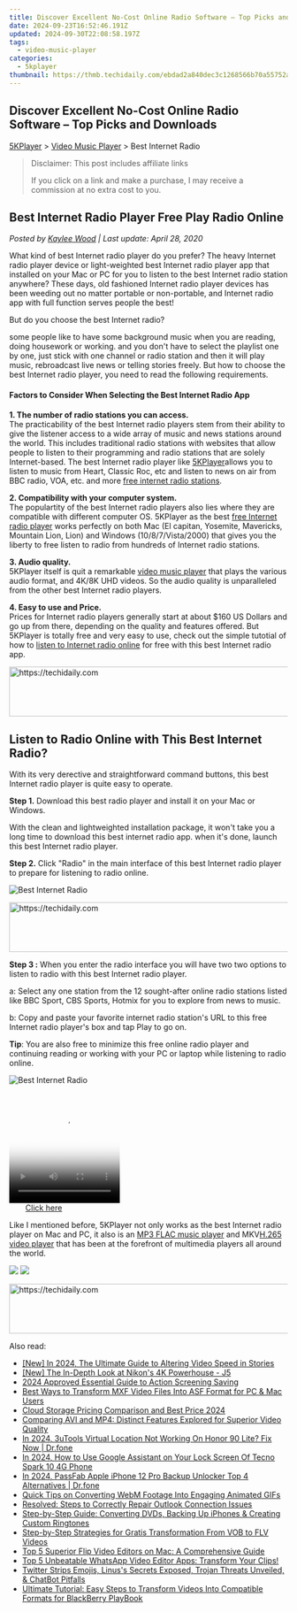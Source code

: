 ```yaml
---
title: Discover Excellent No-Cost Online Radio Software – Top Picks and Downloads
date: 2024-09-23T16:52:46.191Z
updated: 2024-09-30T22:08:58.197Z
tags:
  - video-music-player
categories:
  - 5kplayer
thumbnail: https://thmb.techidaily.com/ebdad2a840dec3c1268566b70a55752afebf362104fe97ee34bca7557147f02e.jpg
---
```


## Discover Excellent No-Cost Online Radio Software – Top Picks and Downloads

[5KPlayer](https://tools.techidaily.com/5kplayer/products/) \> [Video Music Player](https://tools.techidaily.com/5kplayer/video-music-player/) \> Best Internet Radio

>  Disclaimer: This post includes affiliate links
>
>  If you click on a link and make a purchase, I may receive a commission at no extra cost to you.
>

## Best Internet Radio Player Free Play Radio Online

 _Posted by [Kaylee Wood](https://www.quora.com/profile/Amanda-Hu-21) | Last update: April 28, 2020_

What kind of best Internet radio player do you prefer? The heavy Internet radio player device or light-weighted best Internet radio player app that installed on your Mac or PC for you to listen to the best Internet radio station anywhere? These days, old fashioned Internet radio player devices has been weeding out no matter portable or non-portable, and Internet radio app with full function serves people the best! 

But do you choose the best Internet radio? 

some people like to have some background music when you are reading, doing housework or working. and you don't have to select the playlist one by one, just stick with one channel or radio station and then it will play music, rebroadcast live news or telling stories freely. But how to choose the best Internet radio player, you need to read the following requirements. 

#### **Factors to Consider When Selecting the Best Internet Radio App**

**1\. The number of radio stations you can access.**  
 The practicability of the best Internet radio players stem from their ability to give the listener access to a wide array of music and news stations around the world. This includes traditional radio stations with websites that allow people to listen to their programming and radio stations that are solely Internet-based. The best Internet radio player like [5KPlayer](https://tools.techidaily.com/5kplayer/products/)allows you to listen to music from Heart, Classic Roc, etc and listen to news on air from BBC radio, VOA, etc. and more [free internet radio stations](https://tools.techidaily.com/5kplayer/video-music-player/). 

**2\. Compatibility with your computer system.**   
The populartity of the best Internet radio players also lies where they are compatible with different computer OS. 5KPlayer as the best [free Internet radio player](https://tools.techidaily.com/5kplayer/video-music-player/) works perfectly on both Mac (El capitan, Yosemite, Mavericks, Mountain Lion, Lion) and Windows (10/8/7/Vista/2000) that gives you the liberty to free listen to radio from hundreds of Internet radio stations. 

**3\. Audio quality.**  
5KPlayer itself is quit a remarkable [video music player](https://tools.techidaily.com/5kplayer/video-music-player/) that plays the various audio format, and 4K/8K UHD videos. So the audio quality is unparalleled from the other best Internet radio players. 

**4\. Easy to use and Price.**  
 Prices for Internet radio players generally start at about $160 US Dollars and go up from there, depending on the quality and features offered. But 5KPlayer is totally free and very easy to use, check out the simple tutotial of how to [listen to Internet radio online](https://tools.techidaily.com/5kplayer/video-music-player/) for free with this best Internet radio app. 

<!-- affiliate ads begin -->
<a href="https://appsumo.8odi.net/c/5597632/2082539/7443" target="_top" id="2082539">
  <img src="//a.impactradius-go.com/display-ad/7443-2082539" border="0" alt="https://techidaily.com" width="728" height="90"/>
</a>
<img height="0" width="0" src="https://appsumo.8odi.net/i/5597632/2082539/7443" style="position:absolute;visibility:hidden;" border="0" />
<!-- affiliate ads end -->

## Listen to Radio Online with This Best Internet Radio?

With its very derective and straightforward command buttons, this best Internet radio player is quite easy to operate. 

**Step 1.** Download this best radio player and install it on your Mac or Windows.

With the clean and lightweighted installation package, it won't take you a long time to download this best internet radio app. when it's done, launch this best Internet radio player.

**Step 2.** Click "Radio" in the main interface of this best Internet radio player to prepare for listening to radio online.

![Best Internet Radio](https://www.5kplayer.com/video-music-player/img/5k-radio-xsy-031701.jpg) 

<!-- affiliate ads begin -->
<a href="https://ephamedtechinc.pxf.io/c/5597632/2137222/26400" target="_top" id="2137222">
  <img src="//a.impactradius-go.com/display-ad/26400-2137222" border="0" alt="https://techidaily.com" width="728" height="90"/>
</a>
<img height="0" width="0" src="https://ephamedtechinc.pxf.io/i/5597632/2137222/26400" style="position:absolute;visibility:hidden;" border="0" />
<!-- affiliate ads end -->

**Step 3 :** When you enter the radio interface you will have two two options to listen to radio with this best Internet radio player. 

a: Select any one station from the 12 sought-after online radio stations listed like BBC Sport, CBS Sports, Hotmix for you to explore from news to music.

b: Copy and paste your favorite internet radio station's URL to this free Internet radio player's box and tap Play to go on.

**Tip**: You are also free to minimize this free online radio player and continuing reading or working with your PC or laptop while listening to radio online.

![Best Internet Radio](https://www.5kplayer.com/video-music-player/img/5k-radio-xsy-031702.jpg) 

<!-- affiliate ads begin -->
<span id="1328683">
					<video width="200" height="200" style="cursor:pointer"
           poster="//a.impactradius-go.com/display-clicktoplayimage/1328683.png"
           onclick="if(!this.playClicked){this.play();this.setAttribute('controls',true);this.playClicked=true;}">
	   <source src="//a.impactradius-go.com/display-ad/15852-1328683">
	   <img src="//a.impactradius-go.com/display-clicktoplayimage/1328683.png" style="border: none; height: 100%; width: 100%; object-fit: contain">
	</video>
	<div style="width:125px;text-align:center"><a href="javascript:window.open(decodeURIComponent('https%3A%2F%2Fthefitville.pxf.io%2Fc%2F5597632%2F1328683%2F15852'), '_blank');void(0);">Click here</a></div>
</span>
<img height="0" width="0" src="https://imp.pxf.io/i/5597632/1328683/15852" style="position:absolute;visibility:hidden;" border="0" />
<!-- affiliate ads end -->

Like I mentioned before, 5KPlayer not only works as the best Internet radio player on Mac and PC, it also is an [MP3 FLAC music player](https://tools.techidaily.com/5kplayer/video-music-player/) and MKV[H.265 video player](https://tools.techidaily.com/5kplayer/video-music-player/) that has been at the forefront of multimedia players all around the world. 

[![](https://www.5kplayer.com/video-music-player/../button/freedownwhitewin.png)](https://tools.techidaily.com/5kplayer/products/) [![](https://www.5kplayer.com/video-music-player/../button/freedownbackmac.png)](https://tools.techidaily.com/5kplayer/products/)

<!-- affiliate ads begin -->
<a href="https://aligracehair.sjv.io/c/5597632/2135419/19272" target="_top" id="2135419">
  <img src="//a.impactradius-go.com/display-ad/19272-2135419" border="0" alt="https://techidaily.com" width="728" height="90"/>
</a>
<img height="0" width="0" src="https://aligracehair.sjv.io/i/5597632/2135419/19272" style="position:absolute;visibility:hidden;" border="0" />
<!-- affiliate ads end -->

<ins class="adsbygoogle"
     style="display:block"
     data-ad-format="autorelaxed"
     data-ad-client="ca-pub-7571918770474297"
     data-ad-slot="1223367746"></ins>

<ins class="adsbygoogle"
     style="display:block"
     data-ad-client="ca-pub-7571918770474297"
     data-ad-slot="8358498916"
     data-ad-format="auto"
     data-full-width-responsive="true"></ins>

<span class="atpl-alsoreadstyle">Also read:</span>
<div><ul>
<li><a href="https://fox-info.techidaily.com/new-in-2024-the-ultimate-guide-to-altering-video-speed-in-stories/"><u>[New] In 2024, The Ultimate Guide to Altering Video Speed in Stories</u></a></li>
<li><a href="https://fox-links.techidaily.com/new-the-in-depth-look-at-nikons-4k-powerhouse-j5/"><u>[New] The In-Depth Look at Nikon's 4K Powerhouse - J5</u></a></li>
<li><a href="https://screen-video-capture.techidaily.com/2024-approved-essential-guide-to-action-screening-saving/"><u>2024 Approved Essential Guide to Action Screening Saving</u></a></li>
<li><a href="https://media-tips.techidaily.com/best-ways-to-transform-mxf-video-files-into-asf-format-for-pc-and-mac-users/"><u>Best Ways to Transform MXF Video Files Into ASF Format for PC & Mac Users</u></a></li>
<li><a href="https://extra-information.techidaily.com/cloud-storage-pricing-comparison-and-best-price-2024/"><u>Cloud Storage Pricing Comparison and Best Price 2024</u></a></li>
<li><a href="https://media-tips.techidaily.com/comparing-avi-and-mp4-distinct-features-explored-for-superior-video-quality/"><u>Comparing AVI and MP4: Distinct Features Explored for Superior Video Quality</u></a></li>
<li><a href="https://fake-location.techidaily.com/in-2024-3utools-virtual-location-not-working-on-honor-90-lite-fix-now-drfone-by-drfone-virtual-android/"><u>In 2024, 3uTools Virtual Location Not Working On Honor 90 Lite? Fix Now | Dr.fone</u></a></li>
<li><a href="https://unlock-android.techidaily.com/in-2024-how-to-use-google-assistant-on-your-lock-screen-of-tecno-spark-10-4g-phone-by-drfone-android/"><u>In 2024, How to Use Google Assistant on Your Lock Screen Of Tecno Spark 10 4G Phone</u></a></li>
<li><a href="https://iphone-unlock.techidaily.com/in-2024-passfab-apple-iphone-12-pro-backup-unlocker-top-4-alternatives-drfone-by-drfone-ios/"><u>In 2024, PassFab Apple iPhone 12 Pro Backup Unlocker Top 4 Alternatives | Dr.fone</u></a></li>
<li><a href="https://media-tips.techidaily.com/quick-tips-on-converting-webm-footage-into-engaging-animated-gifs/"><u>Quick Tips on Converting WebM Footage Into Engaging Animated GIFs</u></a></li>
<li><a href="https://win-able.techidaily.com/resolved-steps-to-correctly-repair-outlook-connection-issues/"><u>Resolved: Steps to Correctly Repair Outlook Connection Issues</u></a></li>
<li><a href="https://media-tips.techidaily.com/step-by-step-guide-converting-dvds-backing-up-iphones-and-creating-custom-ringtones/"><u>Step-by-Step Guide: Converting DVDs, Backing Up iPhones & Creating Custom Ringtones</u></a></li>
<li><a href="https://media-tips.techidaily.com/step-by-step-strategies-for-gratis-transformation-from-vob-to-flv-videos/"><u>Step-by-Step Strategies for Gratis Transformation From VOB to FLV Videos</u></a></li>
<li><a href="https://media-tips.techidaily.com/top-5-superior-flip-video-editors-on-mac-a-comprehensive-guide/"><u>Top 5 Superior Flip Video Editors on Mac: A Comprehensive Guide</u></a></li>
<li><a href="https://media-tips.techidaily.com/top-5-unbeatable-whatsapp-video-editor-apps-transform-your-clips/"><u>Top 5 Unbeatable WhatsApp Video Editor Apps: Transform Your Clips!</u></a></li>
<li><a href="https://tech-savvy.techidaily.com/1721434343266-twitter-strips-emojis-linuss-secrets-exposed-trojan-threats-unveiled-and-chatbot-pitfalls/"><u>Twitter Strips Emojis, Linus's Secrets Exposed, Trojan Threats Unveiled, & ChatBot Pitfalls</u></a></li>
<li><a href="https://media-tips.techidaily.com/ultimate-tutorial-easy-steps-to-transform-videos-into-compatible-formats-for-blackberry-playbook/"><u>Ultimate Tutorial: Easy Steps to Transform Videos Into Compatible Formats for BlackBerry PlayBook</u></a></li>
</ul></div>

